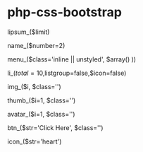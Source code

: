 php-css-bootstrap
=================
lipsum_($limit)

name_($number=2)

menu_($class='inline || unstyled', $array() ))

li_($total=10,$listgroup=false,$icon=false)


img_($i, $class='')

thumb_($i=1, $class='')

avatar_($i=1, $class='')


btn_($str='Click Here', $class='')

icon_($str='heart')
